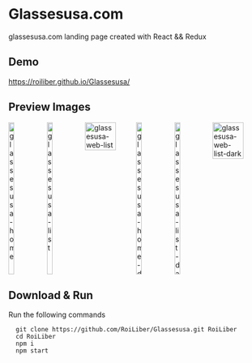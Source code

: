 # Glassesusa.com

glassesusa.com landing page created with React && Redux

## Demo

https://roiliber.github.io/Glassesusa/

## Preview Images

<div style="display: flex; justify-content: center;">
  <img src="https://i.ibb.co/t482wyD/glassesusa-home.jpg" alt="glassesusa-home" border="0" width="15%" height="300px" margin: "20px">
  <img src="https://i.ibb.co/6mNjBw2/glassesusa-list.jpg" alt="glassesusa-list" border="0" width="15%" height="300px" margin: "20px">
  <img src="https://i.ibb.co/pj6QhK1/glassesusa-web-list.jpg" alt="glassesusa-web-list" border="0" width="60%" margin: "20px">
  <img src="https://i.ibb.co/FnkxV3R/glassesusa-home-dark.jpg" alt="glassesusa-home-dark" border="0" width="15%" height="300px" margin: "20px">
  <img src="https://i.ibb.co/zPBpBxx/glassesusa-list-dark.jpg" alt="glassesusa-list-dark" border="0" width="15%" height="300px" margin: "20px">
  <img src="https://i.ibb.co/CHqWvk4/glassesusa-web-list-dark.jpg" alt="glassesusa-web-list-dark" border="0" width="60%" margin: "20px">
</div>

## Download & Run
Run the following commands
```
  git clone https://github.com/RoiLiber/Glassesusa.git RoiLiber
  cd RoiLiber
  npm i
  npm start
```
